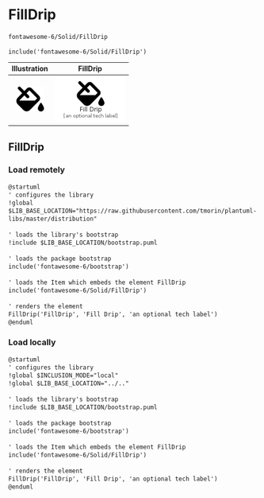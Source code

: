 # FillDrip


```text
fontawesome-6/Solid/FillDrip
```

```text
include('fontawesome-6/Solid/FillDrip')
```



| Illustration | FillDrip |
| :---: | :---: |
| ![illustration for Illustration](../../fontawesome-6/Solid/FillDrip.png) | ![illustration for FillDrip](../../fontawesome-6/Solid/FillDrip.Local.png) |




## FillDrip

### Load remotely
```plantuml
@startuml
' configures the library
!global $LIB_BASE_LOCATION="https://raw.githubusercontent.com/tmorin/plantuml-libs/master/distribution"

' loads the library's bootstrap
!include $LIB_BASE_LOCATION/bootstrap.puml

' loads the package bootstrap
include('fontawesome-6/bootstrap')

' loads the Item which embeds the element FillDrip
include('fontawesome-6/Solid/FillDrip')

' renders the element
FillDrip('FillDrip', 'Fill Drip', 'an optional tech label')
@enduml
```

### Load locally
```plantuml
@startuml
' configures the library
!global $INCLUSION_MODE="local"
!global $LIB_BASE_LOCATION="../.."

' loads the library's bootstrap
!include $LIB_BASE_LOCATION/bootstrap.puml

' loads the package bootstrap
include('fontawesome-6/bootstrap')

' loads the Item which embeds the element FillDrip
include('fontawesome-6/Solid/FillDrip')

' renders the element
FillDrip('FillDrip', 'Fill Drip', 'an optional tech label')
@enduml
```

